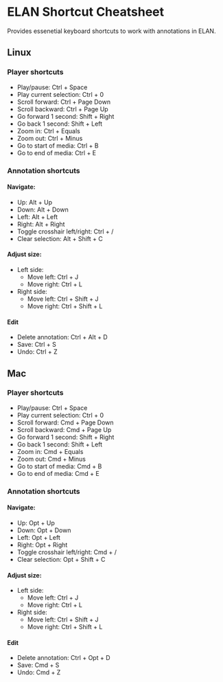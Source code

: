 # ELAN Shortcut Cheatsheet

Provides essenetial keyboard shortcuts to work with annotations in ELAN.

## Linux

### Player shortcuts

 * Play/pause: Ctrl + Space
 * Play current selection: Ctrl + 0
 * Scroll forward: Ctrl + Page Down
 * Scroll backward: Ctrl + Page Up
 * Go forward 1 second: Shift + Right
 * Go back 1 second: Shift + Left
 * Zoom in: Ctrl + Equals
 * Zoom out: Ctrl + Minus
 * Go to start of media: Ctrl + B
 * Go to end of media: Ctrl + E

### Annotation shortcuts

#### Navigate:

 * Up: Alt + Up
 * Down: Alt + Down
 * Left: Alt + Left
 * Right: Alt + Right
 * Toggle crosshair left/right: Ctrl + /
 * Clear selection: Alt + Shift + C

#### Adjust size:

 * Left side:
   * Move left: Ctrl + J
   * Move right: Ctrl + L
 * Right side:
   * Move left: Ctrl + Shift + J
   * Move right: Ctrl + Shift + L

#### Edit

 * Delete annotation: Ctrl + Alt + D
 * Save: Ctrl + S
 * Undo: Ctrl + Z


## Mac

### Player shortcuts

 * Play/pause: Ctrl + Space
 * Play current selection: Ctrl + 0
 * Scroll forward: Cmd + Page Down
 * Scroll backward: Cmd + Page Up
 * Go forward 1 second: Shift + Right
 * Go back 1 second: Shift + Left
 * Zoom in: Cmd + Equals
 * Zoom out: Cmd + Minus
 * Go to start of media: Cmd + B
 * Go to end of media: Cmd + E

### Annotation shortcuts

#### Navigate:

 * Up: Opt + Up
 * Down: Opt + Down
 * Left: Opt + Left
 * Right: Opt + Right
 * Toggle crosshair left/right: Cmd + /
 * Clear selection: Opt + Shift + C

#### Adjust size:

 * Left side:
   * Move left: Ctrl + J
   * Move right: Ctrl + L
 * Right side:
   * Move left: Ctrl + Shift + J
   * Move right: Ctrl + Shift + L

#### Edit

 * Delete annotation: Ctrl + Opt + D
 * Save: Cmd + S
 * Undo: Cmd + Z

